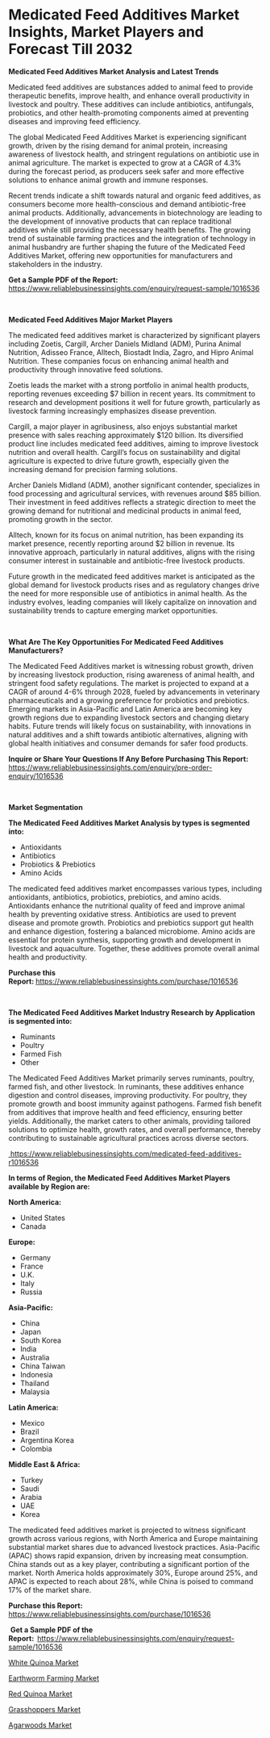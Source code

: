 <p><h1>Medicated Feed Additives Market Insights, Market Players and Forecast Till 2032</h1></p><p><strong>Medicated Feed Additives Market Analysis and Latest Trends</strong></p>
<p><p>Medicated feed additives are substances added to animal feed to provide therapeutic benefits, improve health, and enhance overall productivity in livestock and poultry. These additives can include antibiotics, antifungals, probiotics, and other health-promoting components aimed at preventing diseases and improving feed efficiency. </p><p>The global Medicated Feed Additives Market is experiencing significant growth, driven by the rising demand for animal protein, increasing awareness of livestock health, and stringent regulations on antibiotic use in animal agriculture. The market is expected to grow at a CAGR of 4.3% during the forecast period, as producers seek safer and more effective solutions to enhance animal growth and immune responses.</p><p>Recent trends indicate a shift towards natural and organic feed additives, as consumers become more health-conscious and demand antibiotic-free animal products. Additionally, advancements in biotechnology are leading to the development of innovative products that can replace traditional additives while still providing the necessary health benefits. The growing trend of sustainable farming practices and the integration of technology in animal husbandry are further shaping the future of the Medicated Feed Additives Market, offering new opportunities for manufacturers and stakeholders in the industry.</p></p>
<p><strong>Get a Sample PDF of the Report:&nbsp;</strong> <a href="https://www.reliablebusinessinsights.com/enquiry/request-sample/1016536?utm_campaign=1847&utm_medium=2&utm_source=Github&utm_content=ia&utm_term=30032025&utm_id=medicated-feed-additives">https://www.reliablebusinessinsights.com/enquiry/request-sample/1016536</a></p>
<p>&nbsp;</p>
<p><strong>Medicated Feed Additives Major Market Players</strong></p>
<p><p>The medicated feed additives market is characterized by significant players including Zoetis, Cargill, Archer Daniels Midland (ADM), Purina Animal Nutrition, Adisseo France, Alltech, Biostadt India, Zagro, and Hipro Animal Nutrition. These companies focus on enhancing animal health and productivity through innovative feed solutions.</p><p>Zoetis leads the market with a strong portfolio in animal health products, reporting revenues exceeding $7 billion in recent years. Its commitment to research and development positions it well for future growth, particularly as livestock farming increasingly emphasizes disease prevention.</p><p>Cargill, a major player in agribusiness, also enjoys substantial market presence with sales reaching approximately $120 billion. Its diversified product line includes medicated feed additives, aiming to improve livestock nutrition and overall health. Cargill’s focus on sustainability and digital agriculture is expected to drive future growth, especially given the increasing demand for precision farming solutions.</p><p>Archer Daniels Midland (ADM), another significant contender, specializes in food processing and agricultural services, with revenues around $85 billion. Their investment in feed additives reflects a strategic direction to meet the growing demand for nutritional and medicinal products in animal feed, promoting growth in the sector.</p><p>Alltech, known for its focus on animal nutrition, has been expanding its market presence, recently reporting around $2 billion in revenue. Its innovative approach, particularly in natural additives, aligns with the rising consumer interest in sustainable and antibiotic-free livestock products.</p><p>Future growth in the medicated feed additives market is anticipated as the global demand for livestock products rises and as regulatory changes drive the need for more responsible use of antibiotics in animal health. As the industry evolves, leading companies will likely capitalize on innovation and sustainability trends to capture emerging market opportunities.</p></p>
<p>&nbsp;</p>
<p><strong>What Are The Key Opportunities For Medicated Feed Additives Manufacturers?</strong></p>
<p><p>The Medicated Feed Additives market is witnessing robust growth, driven by increasing livestock production, rising awareness of animal health, and stringent food safety regulations. The market is projected to expand at a CAGR of around 4-6% through 2028, fueled by advancements in veterinary pharmaceuticals and a growing preference for probiotics and prebiotics. Emerging markets in Asia-Pacific and Latin America are becoming key growth regions due to expanding livestock sectors and changing dietary habits. Future trends will likely focus on sustainability, with innovations in natural additives and a shift towards antibiotic alternatives, aligning with global health initiatives and consumer demands for safer food products.</p></p>
<p><strong>Inquire or Share Your Questions If Any Before Purchasing This Report:</strong> <a href="https://www.reliablebusinessinsights.com/enquiry/pre-order-enquiry/1016536?utm_campaign=1847&utm_medium=2&utm_source=Github&utm_content=ia&utm_term=30032025&utm_id=medicated-feed-additives">https://www.reliablebusinessinsights.com/enquiry/pre-order-enquiry/1016536</a></p>
<p>&nbsp;</p>
<p><strong>Market Segmentation</strong></p>
<p><strong>The Medicated Feed Additives Market Analysis by types is segmented into:</strong></p>
<p><ul><li>Antioxidants</li><li>Antibiotics</li><li>Probiotics & Prebiotics</li><li>Amino Acids</li></ul></p>
<p><p>The medicated feed additives market encompasses various types, including antioxidants, antibiotics, probiotics, prebiotics, and amino acids. Antioxidants enhance the nutritional quality of feed and improve animal health by preventing oxidative stress. Antibiotics are used to prevent disease and promote growth. Probiotics and prebiotics support gut health and enhance digestion, fostering a balanced microbiome. Amino acids are essential for protein synthesis, supporting growth and development in livestock and aquaculture. Together, these additives promote overall animal health and productivity.</p></p>
<p><strong>Purchase this Report:&nbsp;</strong><a href="https://www.reliablebusinessinsights.com/purchase/1016536?utm_campaign=1847&utm_medium=2&utm_source=Github&utm_content=ia&utm_term=30032025&utm_id=medicated-feed-additives">https://www.reliablebusinessinsights.com/purchase/1016536</a></p>
<p>&nbsp;</p>
<p><strong>The Medicated Feed Additives Market Industry Research by Application is segmented into:</strong></p>
<p><ul><li>Ruminants</li><li>Poultry</li><li>Farmed Fish</li><li>Other</li></ul></p>
<p><p>The Medicated Feed Additives Market primarily serves ruminants, poultry, farmed fish, and other livestock. In ruminants, these additives enhance digestion and control diseases, improving productivity. For poultry, they promote growth and boost immunity against pathogens. Farmed fish benefit from additives that improve health and feed efficiency, ensuring better yields. Additionally, the market caters to other animals, providing tailored solutions to optimize health, growth rates, and overall performance, thereby contributing to sustainable agricultural practices across diverse sectors.</p></p>
<p><a href="https://www.reliablebusinessinsights.com/medicated-feed-additives-r1016536?utm_campaign=1847&utm_medium=2&utm_source=Github&utm_content=ia&utm_term=30032025&utm_id=medicated-feed-additives">&nbsp;https://www.reliablebusinessinsights.com/medicated-feed-additives-r1016536</a></p>
<p><strong>In terms of Region, the Medicated Feed Additives Market Players available by Region are:</strong></p>
<p>
    <p> <strong> North America: </strong>
        <ul>
            <li>United States</li>
            <li>Canada</li>
        </ul>
        </p> 
    <p> <strong> Europe: </strong>
        <ul>
            <li>Germany</li>
            <li>France</li>
            <li>U.K.</li>
            <li>Italy</li>
            <li>Russia</li>
        </ul>
        </p> 
    <p> <strong> Asia-Pacific: </strong>
        <ul>
            <li>China</li>
            <li>Japan</li>
            <li>South Korea</li>
            <li>India</li>
            <li>Australia</li>
            <li>China Taiwan</li>
            <li>Indonesia</li>
            <li>Thailand</li>
            <li>Malaysia</li>
        </ul>
        </p> 
    <p> <strong> Latin America: </strong>
        <ul>
            <li>Mexico</li>
            <li>Brazil</li>
            <li>Argentina Korea</li>
            <li>Colombia</li>
        </ul>
        </p> 
    <p> <strong> Middle East & Africa: </strong>
        <ul>
            <li>Turkey</li>
            <li>Saudi</li>
            <li>Arabia</li>
            <li>UAE</li>
            <li>Korea</li>
        </ul>
    </p>
    </p>
<p><p>The medicated feed additives market is projected to witness significant growth across various regions, with North America and Europe maintaining substantial market shares due to advanced livestock practices. Asia-Pacific (APAC) shows rapid expansion, driven by increasing meat consumption. China stands out as a key player, contributing a significant portion of the market. North America holds approximately 30%, Europe around 25%, and APAC is expected to reach about 28%, while China is poised to command 17% of the market share.</p></p>
<p><strong>Purchase this Report: </strong><a href="https://www.reliablebusinessinsights.com/purchase/1016536?utm_campaign=1847&utm_medium=2&utm_source=Github&utm_content=ia&utm_term=30032025&utm_id=medicated-feed-additives">https://www.reliablebusinessinsights.com/purchase/1016536</a></p>
<p>&nbsp;<strong>Get a Sample PDF of the Report:&nbsp;&nbsp;</strong><a href="https://www.reliablebusinessinsights.com/enquiry/request-sample/1016536?utm_campaign=1847&utm_medium=2&utm_source=Github&utm_content=ia&utm_term=30032025&utm_id=medicated-feed-additives">https://www.reliablebusinessinsights.com/enquiry/request-sample/1016536</a></p>
<p><strong></strong></p>
<p><p><a href="https://github.com/fungkychiman/Market-Research-Report-List-1/blob/main/white-quinoa-market.md?utm_campaign=1847&utm_medium=2&utm_source=Github&utm_content=ia&utm_term=30032025&utm_id=medicated-feed-additives">White Quinoa Market</a></p><p><a href="https://github.com/kitsossadien/Market-Research-Report-List-1/blob/main/earthworm-farming-market.md?utm_campaign=1847&utm_medium=2&utm_source=Github&utm_content=ia&utm_term=30032025&utm_id=medicated-feed-additives">Earthworm Farming Market</a></p><p><a href="https://github.com/marteyfito9/Market-Research-Report-List-1/blob/main/red-quinoa-market.md?utm_campaign=1847&utm_medium=2&utm_source=Github&utm_content=ia&utm_term=30032025&utm_id=medicated-feed-additives">Red Quinoa Market</a></p><p><a href="https://github.com/seppelharjap/Market-Research-Report-List-1/blob/main/grasshoppers-market.md?utm_campaign=1847&utm_medium=2&utm_source=Github&utm_content=ia&utm_term=30032025&utm_id=medicated-feed-additives">Grasshoppers Market</a></p><p><a href="https://github.com/olesjaquah/Market-Research-Report-List-1/blob/main/agarwoods-market.md?utm_campaign=1847&utm_medium=2&utm_source=Github&utm_content=ia&utm_term=30032025&utm_id=medicated-feed-additives">Agarwoods Market</a></p></p>